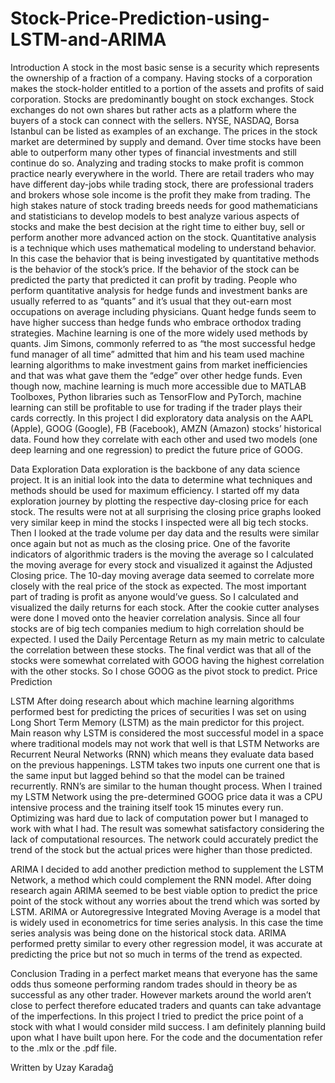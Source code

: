 # Stock-Price-Prediction-using-LSTM-and-ARIMA

Introduction
A stock in the most basic sense is a security which represents the ownership of a fraction of a company. Having stocks of a corporation makes the stock-holder entitled to a portion of the assets and profits of said corporation.
Stocks are predominantly bought on stock exchanges. Stock exchanges do not own shares but rather acts as a platform where the buyers of a stock can connect with the sellers. NYSE, NASDAQ, Borsa Istanbul can be listed as examples of an exchange.
The prices in the stock market are determined by supply and demand. Over time stocks have been able to outperform many other types of financial investments and still continue do so.
Analyzing and trading stocks to make profit is common practice nearly everywhere in the world. There are retail traders who may have different day-jobs while trading stock, there are professional traders and brokers whose sole income is the profit they make from trading. The high stakes nature of stock trading breeds needs for good mathematicians and statisticians to develop models to best analyze various aspects of stocks and make the best decision at the right time to either buy, sell or perform another more advanced action on the stock.
Quantitative analysis is a technique which uses mathematical modeling to understand behavior. In this case the behavior that is being investigated by quantitative methods is the behavior of the stock’s price. If the behavior of the stock can be predicted the party that predicted it can profit by trading. People who perform quantitative analysis for hedge funds and investment banks are usually referred to as “quants” and it’s usual that they out-earn most occupations on average including physicians. Quant hedge funds seem to have higher success than hedge funds who embrace orthodox trading strategies.
Machine learning is one of the more widely used methods by quants. Jim Simons, commonly referred to as “the most successful hedge fund manager of all time” admitted that him and his team used machine learning algorithms to make investment gains from market inefficiencies and that was what gave them the “edge” over other hedge funds. Even though now, machine learning is much more accessible due to MATLAB Toolboxes, Python libraries such as TensorFlow and PyTorch, machine learning can still be profitable to use for trading if the trader plays their cards correctly.
In this project I did exploratory data analysis on the AAPL (Apple), GOOG (Google), FB (Facebook), AMZN (Amazon) stocks’ historical data. Found how they correlate with each other and used two models (one deep learning and one regression) to predict the future price of GOOG.

Data Exploration
Data exploration is the backbone of any data science project. It is an initial look into the data to determine what techniques and methods should be used for maximum efficiency.
I started off my data exploration journey by plotting the respective day-closing price for each stock. The results were not at all surprising the closing price graphs looked very similar keep in mind the stocks I inspected were all big tech stocks. Then I looked at the trade volume per day data and the results were similar once again but not as much as the closing price.
 One of the favorite indicators of algorithmic traders is the moving the average so I calculated the moving average for every stock and visualized it against the Adjusted Closing price. The 10-day moving average data seemed to correlate more closely with the real price of the stock as expected.
The most important part of trading is profit as anyone would’ve guess. So I calculated and visualized the daily returns for each stock.
After the cookie cutter analyses were done I moved onto the heavier correlation analysis. Since all four stocks are of big tech companies medium to high correlation should be expected. I used the Daily Percentage Return as my main metric to calculate the correlation between these stocks. The final verdict was that all of the stocks were somewhat correlated with GOOG having the highest correlation with the other stocks. So I chose GOOG as the pivot stock to predict.
Price Prediction

LSTM
After doing research about which machine learning algorithms performed best for predicting the prices of securities I was set on using Long Short Term Memory (LSTM) as the main predictor for this project. Main reason why LSTM is considered the most successful model in a space where traditional models may not work that well is that LSTM Networks are Recurrent Neural Networks (RNN) which means they evaluate data based on the previous happenings. LSTM takes two inputs one current one that is the same input but lagged behind so that the model can be trained recurrently. RNN’s are similar to the human thought process.
When I trained my LSTM Network using the pre-determined GOOG price data it was a CPU intensive process and the training itself took 15 minutes every run. Optimizing was hard due to lack of computation power but I managed to work with what I had.
The result was somewhat satisfactory considering the lack of computational resources. The network could accurately predict the trend of the stock but the actual prices were higher than those predicted.

ARIMA
I decided to add another prediction method to supplement the LSTM Network, a method which could complement the RNN model. After doing research again ARIMA seemed to be best viable option to predict the price point of the stock without any worries about the trend which was sorted by LSTM.
ARIMA or Autoregressive Integrated Moving Average is a model that is widely used in econometrics for time series analysis. In this case the time series analysis was being done on the historical stock data.
ARIMA performed pretty similar to every other regression model, it was accurate at predicting the price but not so much in terms of the trend as expected.

Conclusion
Trading in a perfect market means that everyone has the same odds thus someone performing random trades should in theory be as successful as any other trader. However markets around the world aren’t close to perfect therefore educated traders and quants can take advantage of the imperfections. In this project I tried to predict the price point of a stock with what I would consider mild success. I am definitely planning build upon what I have built upon here. For the code and the documentation refer to the .mlx or the .pdf file.

Written by Uzay Karadağ
